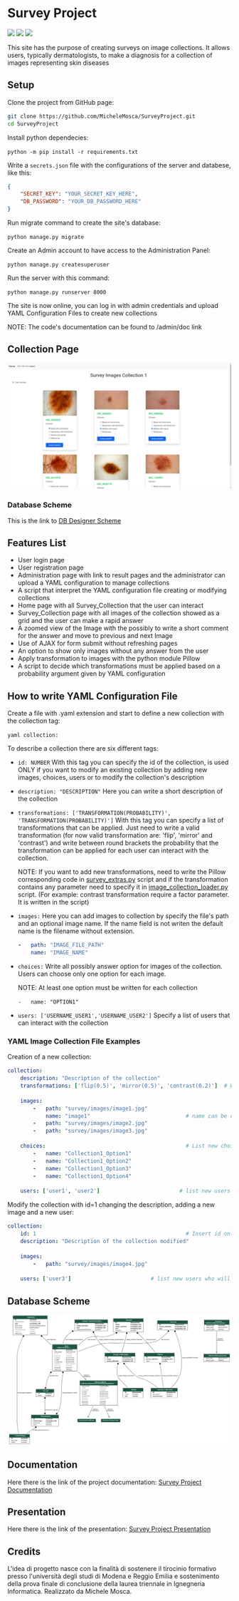 # Survey Project
![](https://img.shields.io/badge/Python-v3.8-success?logo=Python&logoColor=success)
![](https://img.shields.io/badge/Django-v3.2.9-white?logo=Django&logoColor=white)
![](https://img.shields.io/badge/Pillow-v9.1.1-blue)
 

This site has the purpose of creating surveys on image collections. It allows users, typically dermatologists, to make a diagnosis for a collection of images representing skin diseases   

## Setup
Clone the project from GitHub page:

```bash
git clone https://github.com/MicheleMosca/SurveyProject.git
cd SurveyProject
```

Install python dependecies:

`python -m pip install -r requirements.txt`

Write a `secrets.json` file with the configurations of the server and databese, like this:

```json
{
    "SECRET_KEY": "YOUR_SECRET_KEY_HERE",
    "DB_PASSWORD": "YOUR_DB_PASSWORD_HERE"
}
```

Run migrate command to create the site's database:

`python manage.py migrate`

Create an Admin account to have access to the Administration Panel:

`python manage.py createsuperuser`

Run the server with this command:

`python manage.py runserver 8000`

The site is now online, you can log in with admin credentials and upload YAML Configuration Files to create new collections

NOTE: The code's documentation can be found to /admin/doc link  

## Collection Page
![Collection Page](collection-page.png)

### Database Scheme
This is the link to [DB Designer Scheme](https://dbdesigner.page.link/egjKR3X2GqZGYSDZ8)

## Features List
- User login page
- User registration page
- Administration page with link to result pages and the administrator can upload a YAML configuration to manage collections
- A script that interpret the YAML configuration file creating or modifying collections 
- Home page with all Survey_Collection that the user can interact
- Survey_Collection page with all images of the collection showed as a grid and the user can make a rapid answer
- A zoomed view of the Image with the possibly to write a short comment for the answer and move to previous and next Image
- Use of AJAX for form submit without refreshing pages
- An option to show only images without any answer from the user
- Apply transformation to images with the python module Pillow
- A script to decide which transformations must be applied based on a probability argument given by YAML configuration

## How to write YAML Configuration File
Create a file with .yaml extension and start to define a new collection with the collection tag:

```yaml collection:```

To describe a collection there are six different tags:

- `id: NUMBER`
    With this tag you can specify the id of the collection, is used ONLY if you want to modify an existing collection by adding new images, choices, users or to modify the collection's description

- `description: "DESCRIPTION"`
    Here you can write a short description of the collection

- `transformations: ['TRANSFORMATION(PROBABILITY)', 'TRANSFORMATION(PROBABILITY)']`
    With this tag you can specify a list of transformations that can be applied. Just need to write a valid transformation (for now valid transformation are: 'flip', 'mirror' and 'contrast') and write between round brackets the probability that the transformation can be applied for each user can interact with the collection.

    NOTE: If you want to add new transformations, need to write the Pillow corresponding code in [survey_extras.py](survey/templatetags/survey_extras.py) script and if the transformation contains any parameter need to specify it in [image_collection_loader.py](survey/scripts/image_collection_loader.py) script. (For example: contrast transformation require a factor parameter. It is written in the script)

- `images:`
    Here you can add images to collection by specify the file's path and an optional image name. If the name field is not writen the default name is the filename without extension.
    
    ```yaml
    -   path: "IMAGE_FILE_PATH"
        name: "IMAGE_NAME"
    ```

- `choices:`
    Write all possibly answer option for images of the collection. Users can choose only one option for each image.

    NOTE: At least one option must be written for each collection

    `-   name: "OPTION1"`


- `users: ['USERNAME_USER1','USERNAME_USER2']`
    Specify a list of users that can interact with the collection
    
### YAML Image Collection File Examples
Creation of a new collection:
```yaml
collection:
    description: "Description of the collection"
    transformations: ['flip(0.5)', 'mirror(0.5)', 'contrast(0.2)']  # Write transformation that can be applied with its probability

    images:
        -   path: "survey/images/image1.jpg"
            name: "image1"                              # name can be omitted, default is the filename without extension
        -   path: "survey/images/image2.jpg"
        -   path: "survey/images/image3.jpg"

    choices:                                            # List new choices for the current image collection
        -   name: "Collection1_Option1"
        -   name: "Collection1_Option2"
        -   name: "Collection1_Option3"
        -   name: "Collection1_Option4"

    users: ['user1', 'user2']                         # list new users who will get the access to the collection
```

Modify the collection with id=1 changing the description, adding a new image and a new user:
```yaml
collection:
    id: 1                                               # Insert id only if you want to add something to an existing collection
    description: "Description of the collection modified"

    images:
        -   path: "survey/images/image4.jpg"

    users: ['user3']                         # list new users who will get the access to the collection
```

## Database Scheme
![Database Scheme](db_image.png)

## Documentation
Here there is the link of the project documentation:
[Survey Project Documentation](Elaborato_Michele_Mosca.pdf)

## Presentation
Here there is the link of the presentation:
[Survey Project Presentation](https://docs.google.com/presentation/d/11f0ej2Bs47WX_VXCaAtfzqM5t35tTbep/edit?usp=sharing&ouid=107652794691641788775&rtpof=true&sd=true)

## Credits
L'idea di progetto nasce con la finalità di sostenere il tirocinio formativo presso l'università degli studi di Modena e Reggio Emilia e sostenimento della prova finale di conclusione della laurea triennale in Ignegneria Informatica. Realizzato da Michele Mosca.
